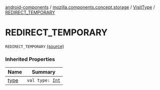 [android-components](../../index.md) / [mozilla.components.concept.storage](../index.md) / [VisitType](index.md) / [REDIRECT_TEMPORARY](./-r-e-d-i-r-e-c-t_-t-e-m-p-o-r-a-r-y.md)

# REDIRECT_TEMPORARY

`REDIRECT_TEMPORARY` [(source)](https://github.com/mozilla-mobile/android-components/blob/master/components/concept/storage/src/main/java/mozilla/components/concept/storage/HistoryStorage.kt#L153)

### Inherited Properties

| Name | Summary |
|---|---|
| [type](type.md) | `val type: `[`Int`](https://kotlinlang.org/api/latest/jvm/stdlib/kotlin/-int/index.html) |
